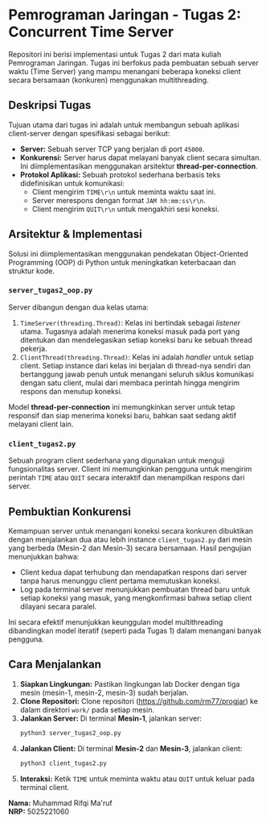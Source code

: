 # Pemrograman Jaringan - Tugas 2: Concurrent Time Server

Repositori ini berisi implementasi untuk Tugas 2 dari mata kuliah Pemrograman Jaringan. Tugas ini berfokus pada pembuatan sebuah server waktu (Time Server) yang mampu menangani beberapa koneksi client secara bersamaan (konkuren) menggunakan multithreading.

## Deskripsi Tugas

Tujuan utama dari tugas ini adalah untuk membangun sebuah aplikasi client-server dengan spesifikasi sebagai berikut:
-   **Server:** Sebuah server TCP yang berjalan di port `45000`.
-   **Konkurensi:** Server harus dapat melayani banyak client secara simultan. Ini diimplementasikan menggunakan arsitektur **thread-per-connection**.
-   **Protokol Aplikasi:** Sebuah protokol sederhana berbasis teks didefinisikan untuk komunikasi:
    -   Client mengirim `TIME\r\n` untuk meminta waktu saat ini.
    -   Server merespons dengan format `JAM hh:mm:ss\r\n`.
    -   Client mengirim `QUIT\r\n` untuk mengakhiri sesi koneksi.

## Arsitektur & Implementasi

Solusi ini diimplementasikan menggunakan pendekatan Object-Oriented Programming (OOP) di Python untuk meningkatkan keterbacaan dan struktur kode.

### `server_tugas2_oop.py`
Server dibangun dengan dua kelas utama:
1.  `TimeServer(threading.Thread)`: Kelas ini bertindak sebagai *listener* utama. Tugasnya adalah menerima koneksi masuk pada port yang ditentukan dan mendelegasikan setiap koneksi baru ke sebuah thread pekerja.
2.  `ClientThread(threading.Thread)`: Kelas ini adalah *handler* untuk setiap client. Setiap instance dari kelas ini berjalan di thread-nya sendiri dan bertanggung jawab penuh untuk menangani seluruh siklus komunikasi dengan satu client, mulai dari membaca perintah hingga mengirim respons dan menutup koneksi.

Model **thread-per-connection** ini memungkinkan server untuk tetap responsif dan siap menerima koneksi baru, bahkan saat sedang aktif melayani client lain.

### `client_tugas2.py`
Sebuah program client sederhana yang digunakan untuk menguji fungsionalitas server. Client ini memungkinkan pengguna untuk mengirim perintah `TIME` atau `QUIT` secara interaktif dan menampilkan respons dari server.

## Pembuktian Konkurensi

Kemampuan server untuk menangani koneksi secara konkuren dibuktikan dengan menjalankan dua atau lebih instance `client_tugas2.py` dari mesin yang berbeda (Mesin-2 dan Mesin-3) secara bersamaan. Hasil pengujian menunjukkan bahwa:
-   Client kedua dapat terhubung dan mendapatkan respons dari server tanpa harus menunggu client pertama memutuskan koneksi.
-   Log pada terminal server menunjukkan pembuatan thread baru untuk setiap koneksi yang masuk, yang mengkonfirmasi bahwa setiap client dilayani secara paralel.

Ini secara efektif menunjukkan keunggulan model multithreading dibandingkan model iteratif (seperti pada Tugas 1) dalam menangani banyak pengguna.

## Cara Menjalankan

1.  **Siapkan Lingkungan:** Pastikan lingkungan lab Docker dengan tiga mesin (mesin-1, mesin-2, mesin-3) sudah berjalan.
2.  **Clone Repositori:** Clone repositori (https://github.com/rm77/progjar) ke dalam direktori `work/` pada setiap mesin.
3.  **Jalankan Server:** Di terminal **Mesin-1**, jalankan server:
    ```bash
    python3 server_tugas2_oop.py
    ```
4.  **Jalankan Client:** Di terminal **Mesin-2** dan **Mesin-3**, jalankan client:
    ```bash
    python3 client_tugas2.py
    ```
5.  **Interaksi:** Ketik `TIME` untuk meminta waktu atau `QUIT` untuk keluar pada terminal client.

**Nama:** Muhammad Rifqi Ma'ruf  
**NRP:** 5025221060  
